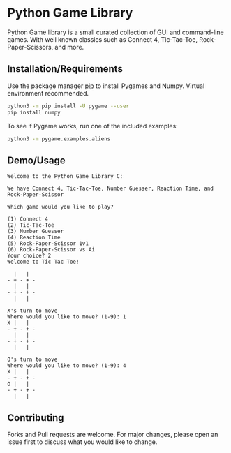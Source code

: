 # Python Game Library

Python Game library is a small curated collection of GUI and command-line games. With well known classics such as Connect 4, Tic-Tac-Toe, Rock-Paper-Scissors, and more.

## Installation/Requirements

Use the package manager [pip](https://pip.pypa.io/en/stable/) to install Pygames and Numpy. Virtual environment recommended.

```bash
python3 -m pip install -U pygame --user
pip install numpy
```
To see if Pygame works, run one of the included examples:
```bash
python3 -m pygame.examples.aliens
```


## Demo/Usage

```
Welcome to the Python Game Library C: 

We have Connect 4, Tic-Tac-Toe, Number Guesser, Reaction Time, and Rock-Paper-Scissor

Which game would you like to play? 

(1) Connect 4
(2) Tic-Tac-Toe
(3) Number Guesser
(4) Reaction Time
(5) Rock-Paper-Scissor 1v1
(6) Rock-Paper-Scissor vs Ai
Your choice? 2
Welcome to Tic Tac Toe!

  |   |
- + - + -
  |   |
- + - + -
  |   |

X's turn to move
Where would you like to move? (1-9): 1
X |   |  
- + - + -
  |   |
- + - + -
  |   |

O's turn to move
Where would you like to move? (1-9): 4
X |   |  
- + - + -
O |   |
- + - + -
  |   |
```

## Contributing
Forks and Pull requests are welcome. For major changes, please open an issue first to discuss what you would like to change.
